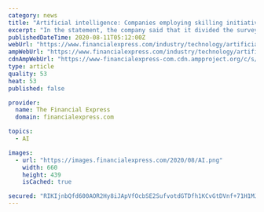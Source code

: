 ```yaml
---
category: news
title: "Artificial intelligence: Companies employing skilling initiatives and AI get most tech value, finds Microsoft"
excerpt: "In the statement, the company said that it divided the surveyed enterprises into three categories based on their readiness to include AI and the level of AI implementation across the organisation."
publishedDateTime: 2020-08-11T05:12:00Z
webUrl: "https://www.financialexpress.com/industry/technology/artificial-intelligence-companies-employing-skilling-initiatives-and-ai-get-most-tech-value-finds-microsoft/2050717/"
ampWebUrl: "https://www.financialexpress.com/industry/technology/artificial-intelligence-companies-employing-skilling-initiatives-and-ai-get-most-tech-value-finds-microsoft/2050717/lite/"
cdnAmpWebUrl: "https://www-financialexpress-com.cdn.ampproject.org/c/s/www.financialexpress.com/industry/technology/artificial-intelligence-companies-employing-skilling-initiatives-and-ai-get-most-tech-value-finds-microsoft/2050717/lite/"
type: article
quality: 53
heat: 53
published: false

provider:
  name: The Financial Express
  domain: financialexpress.com

topics:
  - AI

images:
  - url: "https://images.financialexpress.com/2020/08/AI.png"
    width: 660
    height: 439
    isCached: true

secured: "RIKIjnbQfd600AOR2Hy8iJApVfOcbSE2SufvotdGTDfh1KCvGtDVnf+71H1MJiVC1rDQXDPgc06ZZrLyMBygnq613TQ1xB+f3RYJSPrNfwRKw8oINiseBZge7pDWTH/uCeLDtQYiVzcd7m8NLpMg5cAyXAulNDW+pNRk5IUIzGspySHypCtdkpZf6c6HmdaGe28DEXfUSrxedTikPiV5N8btKncXkilEwVumslI5yjJ2bfojnREpzO6S4kypVqINwfQ1ddZpkw7ms1/o4vKQc7+CIXJOdZqq2H9JNuT5YOG10nUPYbdteyhbPArueITT7YwU1Jt49WKNO4YCTHLC5g==;NpghbPm211jLZzAmNqiSAA=="
---
```


